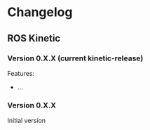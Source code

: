 # Changelog 
## ROS Kinetic

### Version 0.X.X (current kinetic-release) 

Features:

* ...

### Version 0.X.X

Initial version
